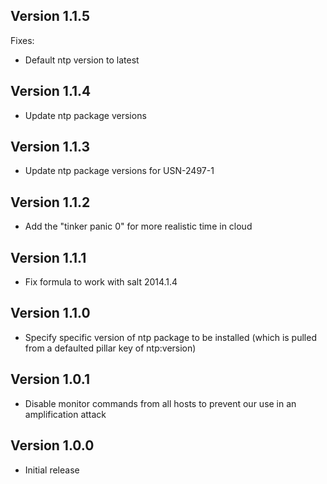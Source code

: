 ## Version 1.1.5

Fixes:
* Default ntp version to latest

## Version 1.1.4

* Update ntp package versions

## Version 1.1.3

* Update ntp package versions for USN-2497-1

## Version 1.1.2

* Add the "tinker panic 0" for more realistic time in cloud

## Version 1.1.1

* Fix formula to work with salt 2014.1.4

## Version 1.1.0

* Specify specific version of ntp package to be installed (which is pulled from
  a defaulted pillar key of ntp:version)

## Version 1.0.1

* Disable monitor commands from all hosts to prevent our use in an
  amplification attack

## Version 1.0.0

* Initial release
